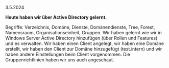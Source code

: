 3.5.2024 

**Heute haben wir über Active Directory gelernt.**

Begriffe: Verzeichnis, Domäne, Dienste, Domänendienste, Tree, Forest, Namensraum, Organisationseinheit, Gruppen.
Wir haben gelernt wie wir in Windows Server Active Directory hinzufügen (über Rollen und Features) und es verwalten. Wir haben einen Client angelegt, wir haben eine Domäne erstellt, wir haben den Client zur Domäne hinzugefügt (test.intern) und wir haben andere Einstellungen beim Client vorgenommen.
Die Gruppenrichtlinien haben wir uns auch angeschaut.
